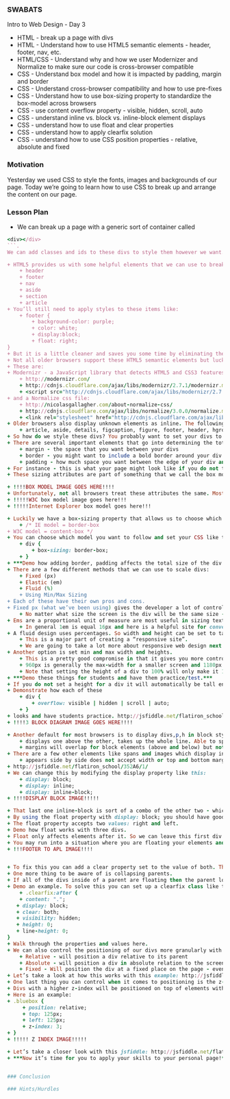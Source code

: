 ### SWABATS
Intro to Web Design - Day 3

+ HTML - break up a page with divs
+ HTML - Understand how to use HTML5 semantic elements - header, footer, nav, etc.
+ HTML/CSS - Understand why and how we user Modernizer and Normalize to make sure our code is cross-browser compatible
+ CSS - Understand box model and how it is impacted by padding, margin and border
+ CSS - Understand cross-browser compatibility and how to use pre-fixes
+ CSS - Understand how to use box-sizing property to standardize the box-model across browsers
+ CSS - use content overflow property - visible, hidden, scroll, auto
+ CSS - understand inline vs. block vs. inline-block element displays
+ CSS - understand how to use float and clear properties
+ CSS - understand how to apply clearfix solution
+ CSS - understand how to use CSS position properties - relative, absolute and fixed


### Motivation
Yesterday we used CSS to style the fonts, images and backgrounds of our page. Today we’re going to learn how to use CSS to break up and arrange the content on our page.


### Lesson Plan 
+ We can break up a page with a generic sort of container called 
```ruby
<div></div>
```. 
We can add classes and ids to these divs to style them however we want. Adding ids and classes is the only way to differentiate these generic div containers.

+ HTML5 provides us with some helpful elements that we can use to break up our page and semantically describe what each section is being used for. These are:
	+ header
	+ footer
	+ nav
	+ aside
	+ section
	+ article
+ You’ll still need to apply styles to these items like:
	+ footer {
		+ background-color: purple;
		+ color: white;
		+ display:block;
		+ float: right;
}
+ But it is a little cleaner and saves you some time by eliminating the need to add a div with the class or ID footer.
+ Not all older browsers support these HTML5 semantic elements but luckily developers have already created a couple of good solutions to these problems.
+ These are:
+ Modernizr - a JavaScript library that detects HTML5 and CSS3 features in the user’s browser.
	+ http://modernizr.com/
	+ http://cdnjs.cloudflare.com/ajax/libs/modernizr/2.7.1/modernizr.min.js
	+ <script src="http://cdnjs.cloudflare.com/ajax/libs/modernizr/2.7.1/modernizr.min.js"></script>
+ and a Normalize css file:
	+ http://nicolasgallagher.com/about-normalize-css/
	+ http://cdnjs.cloudflare.com/ajax/libs/normalize/3.0.0/normalize.min.css
	+ <link rel="stylesheet" href="http://cdnjs.cloudflare.com/ajax/libs/normalize/3.0.0/normalize.min.css">
+ Older browsers also display unknown elements as inline. The following code is a CSS fix for FF, Safari, & Chrome that sets these elements to display block.
	+ article, aside, details, figcaption, figure, footer, header, hgroup, nav, section, summary { display: block; }
+ So how do we style these divs? You probably want to set your divs to a certain width and height.
+ There are several important elements that go into determining the total size of the div though. These include:
	+ margin - the space that you want between your divs
	+ border - you might want to include a bold border around your div
	+ padding - how much space you want between the edge of your div and the content inside your div
+ For instance - this is what your page might look like if you do not take these things into account: ***show a page with a couple of divs with zero margin, border and padding.***
+ These sizing attributes are part of something that we call the box model.

+ !!!!BOX MODEL IMAGE GOES HERE!!!!
+ Unfortunately, not all browsers treat these attributes the same. Most browsers follow the WC3 model but Internet Explorer is a rogue. Here are the two models:
+ !!!!!W3C box model image goes here!!!
+ !!!!!Internet Explorer box model goes here!!!

+ Luckily we have a box-sizing property that allows us to choose which model we want to follow. Here are the two options:
	+ /* IE model = border-box
+ W3C model = content-box */
+ You can choose which model you want to follow and set your CSS like this.
	+ div {
    	+ box-sizing: border-box;
	+ }
+ ***Demo how adding border, padding affects the total size of the div with each model. And have students create their own practice HTML document to try out this out - or maybe have them use jsfiddle like grover does?***
+ There are a few different methods that we can use to scale divs:
	+ Fixed (px)
	+ Elastic (em)
	+ Fluid (%)
	+ Using Min/Max Sizing
+ Each of these have their own pros and cons.
+ Fixed px (what we’ve been using) gives the developer a lot of control over what the user sees, but it is not flexible.
	+ No matter what size the screen is the div will be the same size - which means there might be a lot of white space on larger screens or the user might have to scroll when not all of the content fits on the page. 
+ Ems are a proportional unit of measure are most useful in sizing text in responsive web layouts. We’ll talk more about using ems to size text when we talk about responsive web design next week.
	+ In general 1em is equal 16px and here is a helpful site for conversions: http://pxtoem.com/ 
+ A fluid design uses percentages. So width and height can be set to take up a certain amount of the screen.
	+ This is a major part of creating a “responsive site”.
	+ We are going to take a lot more about responsive web design next week but in a nutshell - RWD is hugely important because people access web applications from a ton of different types of devices - from cell phones to giant wide screen desktop monitors and you want your website to look good on all of these devices. 
+ Another option is set min and max width and heights.
	+ This is a pretty good compromise in that it gives you more control over what the user sees, while also making the site flexible for multiple screen sizes.
	+ 960px is generally the max-width for a smaller screen and 1180px for a larger screen
	+ Note that setting the height of a div to 100% will only make it 100% as tall as its parent div. If you want it to take up 100% of the page, make sure that the parent div also has a height and min-height that is set to 100%.
+ ***Demo these things for students and have them practice/test.***
+ If you do not set a height for a div it will automatically be tall enough to fit the content. If you set a height you have a few options for how you display the content with the overflow property.
+ Demonstrate how each of these 
	+ div {
		+ overflow: visible | hidden | scroll | auto;
	+ }
+ looks and have students practice. http://jsfiddle.net/flatiron_school/sFfw5/
+ !!!!3 BLOCK DIAGRAM IMAGE GOES HERE!!!!

+ Another default for most browsers is to display divs,p,h in block style. That means that each element on the page will be displayed directly below the next one and take up the whole width of the page.
	+ displays one above the other, takes up the whole line. Able to specify width and top and bottom margin
	+ margins will overlap for block elements (above and below) but not for inline elements (horizontal)
+ There are a few other elements like spans and images which display inline - meaning they show up side by side. 
	+ appears side by side does not accept width or top and bottom margins
+ http://jsfiddle.net/flatiron_school/352A6/1/
+ We can change this by modifying the display property like this: 
	+ display: block;
	+ display: inline;
	+ display: inline-block;
+ !!!!DISPLAY BLOCK IMAGE!!!!!

+ That last one inline-block is sort of a combo of the other two - which seems like the best of both worlds - except here you can see that using inline-block doesn’t give us as much control - this element is kind of floating here instead of aligning at the top - display with jsfiddle. You can use inline-block just be aware of how it affects your layout.
+ By using the float property with display: block; you should have good control over how things are displayed on the page - including placement AND width/height + margins.
+ The float property accepts two values: right and left.
+ Demo how float works with three divs.
+ Float only affects elements after it. So we can leave this first div as block display and adding float: right to the second div will cause it to float to the right of the last div but still below the first one.
+ You may run into a situation where you are floating your elements and something like the footer is sneaking up to apl
+ !!!FOOTER TO APL IMAGE!!!!


+ To fix this you can add a clear property set to the value of both. This means clear divs floating both right and left and it will sink the footer to the bottom of the page.
+ One more thing to be aware of is collapsing parents.
+ If all of the divs inside of a parent are floating then the parent loses a reference for how big it should be. This often happens when you have a larger div like a wrapper - that might be controlling the width of the page - with floating divs - like articles inside. 
+ Demo an example. To solve this you can set up a clearfix class like this:
	+ .clearfix:after {
	+ content: ".";
   + display: block;
   + clear: both;
   + visibility: hidden;
   + height: 0;
   + line-height: 0;
}
+ Walk through the properties and values here.
+ We can also control the positioning of our divs more granularly with CSS positioning techniques like:
	+ Relative - will position a div relative to its parent
	+ Absolute - will position a div in absolute relation to the screen UNLESS it is within a div that is positioned in some way.
	+ Fixed - Will position the div at a fixed place on the page - even if the person scrolls down the fixed div will stay on their screen.
+ Let’s take a look at how this works with this example: http://jsfiddle.net/flatiron_school/rgyPC/1/.
+ One last thing you can control when it comes to positioning is the z-index which lets you layer divs and control their position into the third dimension!
+ Divs with a higher z-index will be positioned on top of elements with a lower z-index or no z index at all.
+ Here is an example:
+ .bluebox {
     + position: relative;
     + top: 125px;
     + left: 125px;
     + z-index: 3;
+ }
+ !!!!! Z INDEX IMAGE!!!!!

+ Let’s take a closer look with this jsfiddle: http://jsfiddle.net/flatiron_school/nWGts/ 
+ ***Now it’s time for you to apply your skills to your personal page!***


### Conclusion 

### Hints/Hurdles